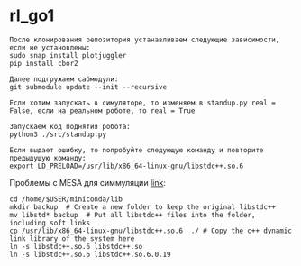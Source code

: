 # rl_go1

```
После клонирования репозитория устанавливаем следующие зависимости, если не установлены:
sudo snap install plotjuggler
pip install cbor2

Далее подгружаем сабмодули:
git submodule update --init --recursive

Если хотим запускать в симуляторе, то изменяем в standup.py real = False, если на реальном роботе, то real = True

Запускаем код поднятия робота:
python3 ./src/standup.py

Если выдает ошибку, то попробуйте следующую команду и повторите предыдущую команду:
export LD_PRELOAD=/usr/lib/x86_64-linux-gnu/libstdc++.so.6
```

Проблемы с MESA для симмуляции [link](https://stackoverflow.com/questions/72110384/libgl-error-mesa-loader-failed-to-open-iris):
```
cd /home/$USER/miniconda/lib
mkdir backup  # Create a new folder to keep the original libstdc++
mv libstd* backup  # Put all libstdc++ files into the folder, including soft links
cp /usr/lib/x86_64-linux-gnu/libstdc++.so.6  ./ # Copy the c++ dynamic link library of the system here
ln -s libstdc++.so.6 libstdc++.so
ln -s libstdc++.so.6 libstdc++.so.6.0.19
```
